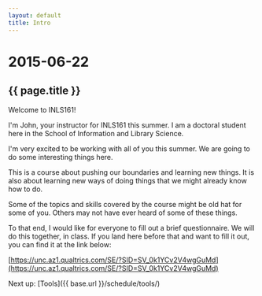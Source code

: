 ```yaml
---
layout: default
title: Intro
---
```


# 2015-06-22
## {{ page.title }}

Welcome to INLS161!

I'm John, your instructor for INLS161 this summer. 
I am a doctoral student here in the School of Information and Library Science. 

I'm very excited to be working with all of you this summer. 
We are going to do some interesting things here.

This is a course about pushing our boundaries and learning new things. 
It is also about learning new ways of doing things that we might already know how to do. 

Some of the topics and skills covered by the course might be old hat for some of you. 
Others may not have ever heard of some of these things. 

To that end, I would like for everyone to fill out a brief questionnaire. 
We will do this together, in class. 
If you land here before that and want to fill it out, you can find it at the link below:

[https://unc.az1.qualtrics.com/SE/?SID=SV_0k1YCv2V4wgGuMd](https://unc.az1.qualtrics.com/SE/?SID=SV_0k1YCv2V4wgGuMd)

Next up: [Tools]({{ base.url }}/schedule/tools/)

